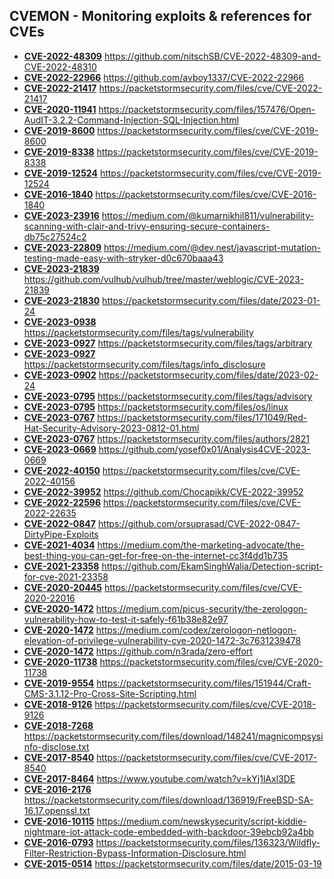 ## CVEMON - Monitoring exploits & references for CVEs
- **[CVE-2022-48309](https://in.scanfactory.io/cvemon/CVE-2022-48309.html)** https://github.com/nitschSB/CVE-2022-48309-and-CVE-2022-48310
- **[CVE-2022-22966](https://in.scanfactory.io/cvemon/CVE-2022-22966.html)** https://github.com/avboy1337/CVE-2022-22966
- **[CVE-2022-21417](https://in.scanfactory.io/cvemon/CVE-2022-21417.html)** https://packetstormsecurity.com/files/cve/CVE-2022-21417
- **[CVE-2020-11941](https://in.scanfactory.io/cvemon/CVE-2020-11941.html)** https://packetstormsecurity.com/files/157476/Open-AudIT-3.2.2-Command-Injection-SQL-Injection.html
- **[CVE-2019-8600](https://in.scanfactory.io/cvemon/CVE-2019-8600.html)** https://packetstormsecurity.com/files/cve/CVE-2019-8600
- **[CVE-2019-8338](https://in.scanfactory.io/cvemon/CVE-2019-8338.html)** https://packetstormsecurity.com/files/cve/CVE-2019-8338
- **[CVE-2019-12524](https://in.scanfactory.io/cvemon/CVE-2019-12524.html)** https://packetstormsecurity.com/files/cve/CVE-2019-12524
- **[CVE-2016-1840](https://in.scanfactory.io/cvemon/CVE-2016-1840.html)** https://packetstormsecurity.com/files/cve/CVE-2016-1840
- **[CVE-2023-23916](https://in.scanfactory.io/cvemon/CVE-2023-23916.html)** https://medium.com/@kumarnikhil811/vulnerability-scanning-with-clair-and-trivy-ensuring-secure-containers-db75c27524c2
- **[CVE-2023-22809](https://in.scanfactory.io/cvemon/CVE-2023-22809.html)** https://medium.com/@dev.nest/javascript-mutation-testing-made-easy-with-stryker-d0c670baaa43
- **[CVE-2023-21839](https://in.scanfactory.io/cvemon/CVE-2023-21839.html)** https://github.com/vulhub/vulhub/tree/master/weblogic/CVE-2023-21839
- **[CVE-2023-21830](https://in.scanfactory.io/cvemon/CVE-2023-21830.html)** https://packetstormsecurity.com/files/date/2023-01-24
- **[CVE-2023-0938](https://in.scanfactory.io/cvemon/CVE-2023-0938.html)** https://packetstormsecurity.com/files/tags/vulnerability
- **[CVE-2023-0927](https://in.scanfactory.io/cvemon/CVE-2023-0927.html)** https://packetstormsecurity.com/files/tags/arbitrary
- **[CVE-2023-0927](https://in.scanfactory.io/cvemon/CVE-2023-0927.html)** https://packetstormsecurity.com/files/tags/info_disclosure
- **[CVE-2023-0902](https://in.scanfactory.io/cvemon/CVE-2023-0902.html)** https://packetstormsecurity.com/files/date/2023-02-24
- **[CVE-2023-0795](https://in.scanfactory.io/cvemon/CVE-2023-0795.html)** https://packetstormsecurity.com/files/tags/advisory
- **[CVE-2023-0795](https://in.scanfactory.io/cvemon/CVE-2023-0795.html)** https://packetstormsecurity.com/files/os/linux
- **[CVE-2023-0767](https://in.scanfactory.io/cvemon/CVE-2023-0767.html)** https://packetstormsecurity.com/files/171049/Red-Hat-Security-Advisory-2023-0812-01.html
- **[CVE-2023-0767](https://in.scanfactory.io/cvemon/CVE-2023-0767.html)** https://packetstormsecurity.com/files/authors/2821
- **[CVE-2023-0669](https://in.scanfactory.io/cvemon/CVE-2023-0669.html)** https://github.com/yosef0x01/Analysis4CVE-2023-0669
- **[CVE-2022-40150](https://in.scanfactory.io/cvemon/CVE-2022-40150.html)** https://packetstormsecurity.com/files/cve/CVE-2022-40156
- **[CVE-2022-39952](https://in.scanfactory.io/cvemon/CVE-2022-39952.html)** https://github.com/Chocapikk/CVE-2022-39952
- **[CVE-2022-22596](https://in.scanfactory.io/cvemon/CVE-2022-22596.html)** https://packetstormsecurity.com/files/cve/CVE-2022-22635
- **[CVE-2022-0847](https://in.scanfactory.io/cvemon/CVE-2022-0847.html)** https://github.com/orsuprasad/CVE-2022-0847-DirtyPipe-Exploits
- **[CVE-2021-4034](https://in.scanfactory.io/cvemon/CVE-2021-4034.html)** https://medium.com/the-marketing-advocate/the-best-thing-you-can-get-for-free-on-the-internet-cc3f4dd1b735
- **[CVE-2021-23358](https://in.scanfactory.io/cvemon/CVE-2021-23358.html)** https://github.com/EkamSinghWalia/Detection-script-for-cve-2021-23358
- **[CVE-2020-20445](https://in.scanfactory.io/cvemon/CVE-2020-20445.html)** https://packetstormsecurity.com/files/cve/CVE-2020-22016
- **[CVE-2020-1472](https://in.scanfactory.io/cvemon/CVE-2020-1472.html)** https://medium.com/picus-security/the-zerologon-vulnerability-how-to-test-it-safely-f61b38e82e97
- **[CVE-2020-1472](https://in.scanfactory.io/cvemon/CVE-2020-1472.html)** https://medium.com/codex/zerologon-netlogon-elevation-of-privilege-vulnerability-cve-2020-1472-3c7631239478
- **[CVE-2020-1472](https://in.scanfactory.io/cvemon/CVE-2020-1472.html)** https://github.com/n3rada/zero-effort
- **[CVE-2020-11738](https://in.scanfactory.io/cvemon/CVE-2020-11738.html)** https://packetstormsecurity.com/files/cve/CVE-2020-11738
- **[CVE-2019-9554](https://in.scanfactory.io/cvemon/CVE-2019-9554.html)** https://packetstormsecurity.com/files/151944/Craft-CMS-3.1.12-Pro-Cross-Site-Scripting.html
- **[CVE-2018-9126](https://in.scanfactory.io/cvemon/CVE-2018-9126.html)** https://packetstormsecurity.com/files/cve/CVE-2018-9126
- **[CVE-2018-7268](https://in.scanfactory.io/cvemon/CVE-2018-7268.html)** https://packetstormsecurity.com/files/download/148241/magnicompsysinfo-disclose.txt
- **[CVE-2017-8540](https://in.scanfactory.io/cvemon/CVE-2017-8540.html)** https://packetstormsecurity.com/files/cve/CVE-2017-8540
- **[CVE-2017-8464](https://in.scanfactory.io/cvemon/CVE-2017-8464.html)** https://www.youtube.com/watch?v=kYj1lAxl3DE
- **[CVE-2016-2176](https://in.scanfactory.io/cvemon/CVE-2016-2176.html)** https://packetstormsecurity.com/files/download/136919/FreeBSD-SA-16.17.openssl.txt
- **[CVE-2016-10115](https://in.scanfactory.io/cvemon/CVE-2016-10115.html)** https://medium.com/newskysecurity/script-kiddie-nightmare-iot-attack-code-embedded-with-backdoor-39ebcb92a4bb
- **[CVE-2016-0793](https://in.scanfactory.io/cvemon/CVE-2016-0793.html)** https://packetstormsecurity.com/files/136323/Wildfly-Filter-Restriction-Bypass-Information-Disclosure.html
- **[CVE-2015-0514](https://in.scanfactory.io/cvemon/CVE-2015-0514.html)** https://packetstormsecurity.com/files/date/2015-03-19
